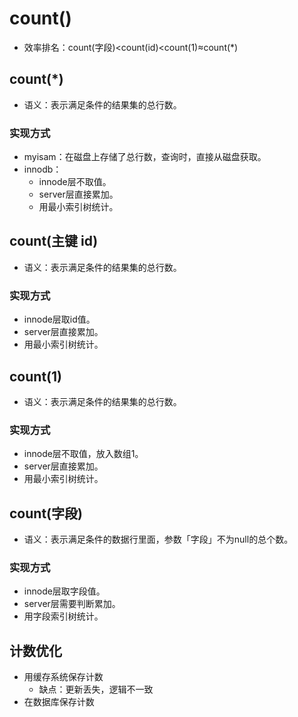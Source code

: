 # count()
- 效率排名：count(字段)<count(id)<count(1)≈count(*)

## count(*)
- 语义：表示满足条件的结果集的总行数。

### 实现方式
- myisam：在磁盘上存储了总行数，查询时，直接从磁盘获取。
- innodb：
    - innode层不取值。
    - server层直接累加。
    - 用最小索引树统计。

## count(主键 id)
- 语义：表示满足条件的结果集的总行数。

### 实现方式
- innode层取id值。
- server层直接累加。
- 用最小索引树统计。

## count(1)
- 语义：表示满足条件的结果集的总行数。

### 实现方式
- innode层不取值，放入数组1。
- server层直接累加。
- 用最小索引树统计。

## count(字段)
- 语义：表示满足条件的数据行里面，参数「字段」不为null的总个数。

### 实现方式
- innode层取字段值。
- server层需要判断累加。
- 用字段索引树统计。

## 计数优化
- 用缓存系统保存计数
    - 缺点：更新丢失，逻辑不一致
- 在数据库保存计数